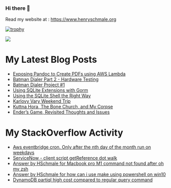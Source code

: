 ### Hi there 👋

Read my website at : https://www.henryschmale.org

[![trophy](https://github-profile-trophy.vercel.app/?username=hschmale16&theme=onedark&column=4&margin-w=15&margin-h=15)](https://github.com/ryo-ma/github-profile-trophy)

![](https://oosbvkzj53.execute-api.us-east-1.amazonaws.com/hit?url=https://github.com/hschmale16)

# My Latest Blog Posts
<!-- BLOG-POST-LIST:START -->
- [Exposing Pandoc to Create PDFs using AWS Lambda](https://www.henryschmale.org/2024/11/26/hello-pdf.html)
- [Batman Dialer Part 2 - Hardware Testing](https://www.henryschmale.org/2024/09/12/dialer-2.html)
- [Batman Dialer Project #1](https://www.henryschmale.org/2024/08/21/dialer-project.html)
- [Using SQLite Extensions with Gorm](https://www.henryschmale.org/2024/08/10/gorm-sqlite-ext.html)
- [Using the SQLite Shell the Right Way](https://www.henryschmale.org/2024/07/04/sqlite-shell.html)
- [Karlovy Vary Weekend Trip](https://www.henryschmale.org/2024/05/27/karlovy-vary.html)
- [Kuttna Hora, The Bone Church, and My Corpse](https://www.henryschmale.org/2024/05/22/kuttnahora.html)
- [Ender’s Game, Revisited Thoughts and Issues](https://www.henryschmale.org/2024/05/08/enders-game.html)
<!-- BLOG-POST-LIST:END -->

# My StackOverflow Activity
<!-- STACKOVERFLOW:START -->
- [Aws eventbridge cron. Only after the nth day of the month run on weekdays](https://stackoverflow.com/questions/77404783/aws-eventbridge-cron-only-after-the-nth-day-of-the-month-run-on-weekdays)
- [ServiceNow - client script getReference dot walk](https://stackoverflow.com/questions/77143949/servicenow-client-script-getreference-dot-walk)
- [Answer by HSchmale for Macbook pro M1 command not found after oh my zsh](https://stackoverflow.com/questions/74017859/macbook-pro-m1-command-not-found-after-oh-my-zsh/74017917#74017917)
- [Answer by HSchmale for how can i use make using powershell on win10](https://stackoverflow.com/questions/74016459/how-can-i-use-make-using-powershell-on-win10/74016524#74016524)
- [DynamoDB partiql high cost compared to regular query command](https://stackoverflow.com/questions/72524216/dynamodb-partiql-high-cost-compared-to-regular-query-command)
<!-- STACKOVERFLOW:END -->
